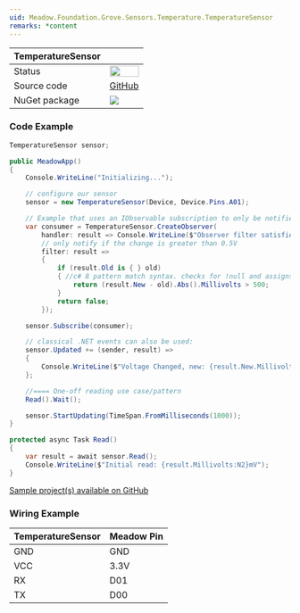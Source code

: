 ```yaml
---
uid: Meadow.Foundation.Grove.Sensors.Temperature.TemperatureSensor
remarks: *content
---
```


| TemperatureSensor | |
|--------|--------|
| Status | <img src="https://img.shields.io/badge/Working-brightgreen" style="width: auto; height: -webkit-fill-available;" /> |
| Source code | [GitHub](https://github.com/WildernessLabs/Meadow.Foundation.Grove/tree/main/Source/TemperatureSensor) |
| NuGet package | <a href="https://www.nuget.org/packages/Meadow.Foundation.Grove.Sensors.Temperature.TemperatureSensor/" target="_blank"><img src="https://img.shields.io/nuget/v/Meadow.Foundation.Grove.Sensors.Temperature.TemperatureSensor.svg?label=Meadow.Foundation.Grove.Sensors.Temperature.TemperatureSensor" /></a> |

### Code Example

```csharp
TemperatureSensor sensor;

public MeadowApp()
{
    Console.WriteLine("Initializing...");

    // configure our sensor
    sensor = new TemperatureSensor(Device, Device.Pins.A01);

    // Example that uses an IObservable subscription to only be notified when the voltage changes by at least 500mV
    var consumer = TemperatureSensor.CreateObserver(
        handler: result => Console.WriteLine($"Observer filter satisfied: {result.New.Millivolts:N2}mV, old: {result.Old?.Millivolts:N2}mV"),
        // only notify if the change is greater than 0.5V
        filter: result => 
        {
            if (result.Old is { } old)
            { //c# 8 pattern match syntax. checks for !null and assigns var.
                return (result.New - old).Abs().Millivolts > 500;
            }
            return false;
        });

    sensor.Subscribe(consumer);

    // classical .NET events can also be used:
    sensor.Updated += (sender, result) => 
    {
        Console.WriteLine($"Voltage Changed, new: {result.New.Millivolts:N2}mV, old: {result.Old?.Millivolts:N2}mV");
    };

    //==== One-off reading use case/pattern
    Read().Wait();

    sensor.StartUpdating(TimeSpan.FromMilliseconds(1000));
}

protected async Task Read()
{
    var result = await sensor.Read();
    Console.WriteLine($"Initial read: {result.Millivolts:N2}mV");
}

```

[Sample project(s) available on GitHub](https://github.com/WildernessLabs/Meadow.Foundation.Grove/tree/main/Source/TemperatureSensor/Sample/TemperatureSensor_Sample)

### Wiring Example

| TemperatureSensor | Meadow Pin |
|--------|------------|
| GND    | GND        |
| VCC    | 3.3V       |
| RX     | D01        |
| TX     | D00        |

















